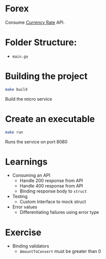 # Forex

Consume [Currency Rate](https://exchangeratesapi.io/) API.

# Folder Structure:
- `main.go`

# Building the project
```sh
make build
```
Build the micro service

# Create an executable
```sh
make run
```
Runs the service on port 8080

# Learnings

- Consuming an API 
    - Handle 200 response from API
    - Handle 400 response from API
    - Binding response body to `struct`
- Testing
    - Custom Interface to mock struct         
- Error values
    - Differentiating failures using error type
    
# Exercise
- Binding validators
    - `AmountToConvert` must be greater than 0